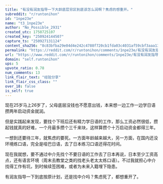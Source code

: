 ```yaml
---
title: "有没有润友指导一下大龄底层穷区到底该怎么润啊？焦虑的想重开。"
subreddit: "r/runtonihon"
id: "1npe23e"
name: "t3_1npe23e"
author: "No_Possible_2931"
created_utc: 1758725107
created_key: "250924144507"
capture_ts: "250927131124"
content_sha256: "8c83bfba29e04d4e242c4788f720cb1fda03c4031af59cbf3aaa138ff33619fd"
permalink: "https://reddit.com/r/runtonihon/comments/1npe23e/有没有润友指导一下大龄底层穷区到底该怎么润啊焦虑的想重开/"
url: "https://www.reddit.com/r/runtonihon/comments/1npe23e/有没有润友指导一下大龄底层穷区到底该怎么润啊焦虑的想重开/"
domain: "self.runtonihon"
ups: 5
upvote_ratio: 0.78
num_comments: 13
link_flair_text: "经验分享"
link_flair_css_class: ""
over_18: false
is_self: true
---
```


现在25岁马上26岁了，父母底层没钱也不愿意出钱，本来想一边工作一边学日语攒两年启动资金就润。

但是实践起来发现，要找个下班后还有精力学日语的工作，那么工资必然很低，攒起钱就真的好难，一个月最多攒个三千来块，这样算攒个十万启动资金都得三年。

一想到还要待三年，就焦虑的要死。一方面年龄越来越大，另一方面，在国内还没环境练口语，完全是哑巴日语，去了日本练习口语还得花时间。

现在我就想，要不通过中介先找个不要日语的工作去了日本再说，日本至少工资高点，还有语言环境（周末去教堂之类的找老头老太太练口语）。不过我就担心中介找得工作有坑，到时候续签困难，或者为未来入籍埋下隐患。

有润友指导一下到底按原计划，还是找中介吗？焦虑死了，都想重开了。
